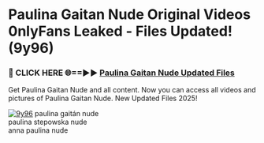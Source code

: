# Paulina Gaitan Nude Original Videos 0nlyFans Leaked - Files Updated! (9y96)

<h3>🔴 CLICK HERE 🌐==►► <a href="https://tinyurl.com/52m3yx9h" rel="nofollow">Paulina Gaitan Nude Updated Files</a></h3>

Get Paulina Gaitan Nude and all content. Now you can access all videos and pictures of Paulina Gaitan Nude. New Updated Files 2025!

[![9y96](https://i.imgur.com/TnHtlc8.gif)](https://tinyurl.com/52m3yx9h)
paulina gaitán nude<br>
paulina stepowska nude<br>
anna paulina nude